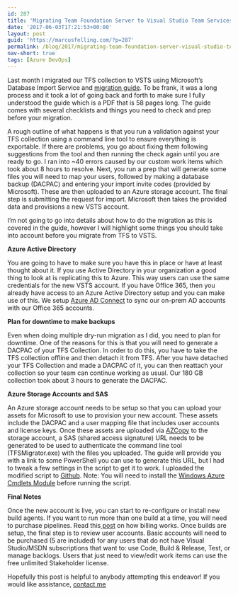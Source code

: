 ```yaml
---
id: 287
title: 'Migrating Team Foundation Server to Visual Studio Team Services'
date: '2017-06-03T17:21:53+00:00'
layout: post
guid: 'https://marcusfelling.com/?p=287'
permalink: /blog/2017/migrating-team-foundation-server-visual-studio-team-services/
nav-short: true
tags: [Azure DevOps]
---
```


Last month I migrated our TFS collection to VSTS using Microsoft’s Database Import Service and [migration guide](https://www.visualstudio.com/team-services/migrate-tfs-vsts). To be frank, it was a long process and it took a lot of going back and forth to make sure I fully understood the guide which is a PDF that is 58 pages long. The guide comes with several checklists and things you need to check and prep before your migration.

A rough outline of what happens is that you run a validation against your TFS collection using a command line tool to ensure everything is exportable. If there are problems, you go about fixing them following suggestions from the tool and then running the check again until you are ready to go. I ran into ~40 errors caused by our custom work items which took about 8 hours to resolve. Next, you run a prep that will generate some files you will need to map your users, followed by making a database backup (DACPAC) and entering your import invite codes (provided by Microsoft). These are then uploaded to an Azure storage account. The final step is submitting the request for import. Microsoft then takes the provided data and provisions a new VSTS account.

I’m not going to go into details about how to do the migration as this is covered in the guide, however I will highlight some things you should take into account before you migrate from TFS to VSTS.

**Azure Active Directory**

You are going to have to make sure you have this in place or have at least thought about it. If you use Active Directory in your organization a good thing to look at is replicating this to Azure. This way users can use the same credentials for the new VSTS account. If you have Office 365, then you already have access to an Azure Active Directory setup and you can make use of this. We setup [Azure AD Connect](https://docs.microsoft.com/en-us/azure/active-directory/connect/active-directory-aadconnect) to sync our on-prem AD accounts with our Office 365 accounts.

**Plan for downtime to make backups**

Even when doing multiple dry-run migration as I did, you need to plan for downtime. One of the reasons for this is that you will need to generate a DACPAC of your TFS Collection. In order to do this, you have to take the TFS collection offline and then detach it from TFS. After you have detached your TFS Collection and made a DACPAC of it, you can then reattach your collection so your team can continue working as usual. Our 180 GB collection took about 3 hours to generate the DACPAC.

**Azure Storage Accounts and SAS**

An Azure storage account needs to be setup so that you can upload your assets for Microsoft to use to provision your new account. These assets include the DACPAC and a user mapping file that includes user accounts and license keys. Once these assets are uploaded via [AZCopy](https://docs.microsoft.com/en-us/azure/storage/storage-use-azcopy) to the storage account, a SAS (shared access signature) URL needs to be generated to be used to authenticate the command line tool (TFSMigrator.exe) with the files you uploaded. The guide will provide you with a link to some PowerShell you can use to generate this URL, but I had to tweak a few settings in the script to get it to work. I uploaded the modified script to [Github](https://github.com/MarcusFelling/PowerShell/blob/master/GenerateAzureSASKey.ps1). Note: You will need to install the [Windows Azure Cmdlets Module](https://msdn.microsoft.com/en-us/library/dn135248(v=nav.70).aspx) before running the script.

**Final Notes**

Once the new account is live, you can start to re-configure or install new build agents. If you want to run more than one build at a time, you will need to purchase pipelines. Read this[ post](https://marcusfelling.com/blog/2017/simple-explanation-private-pipeline-billing-vsts/) on how billing works. Once builds are setup, the final step is to review user accounts. Basic accounts will need to be purchased (5 are included) for any users that do not have Visual Studio/MSDN subscriptions that want to: use Code, Build &amp; Release, Test, or manage backlogs. Users that just need to view/edit work items can use the free unlimited Stakeholder license.

Hopefully this post is helpful to anybody attempting this endeavor! If you would like assistance, [contact me](https://marcusfelling.com/contact/)